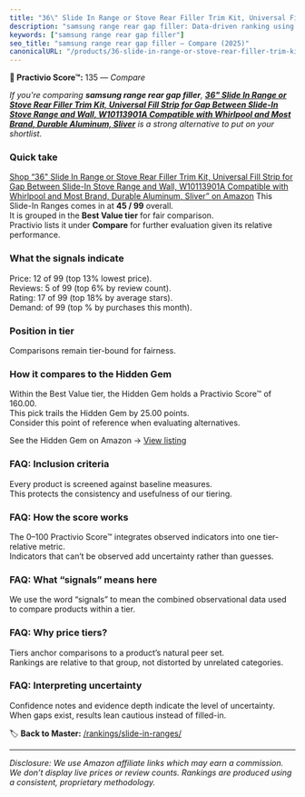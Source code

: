 ```yaml
---
title: "36\" Slide In Range or Stove Rear Filler Trim Kit, Universal Fill Strip for Gap Between Slide-In Stove Range and Wall, W10113901A Compatible with Whirlpool and Most Brand, Durable Aluminum, Sliver"
description: "samsung range rear gap filler: Data-driven ranking using the Practivio Score™. Positioned by quality, value, demand, findability, momentum."
keywords: ["samsung range rear gap filler"]
seo_title: "samsung range rear gap filler — Compare (2025)"
canonicalURL: "/products/36-slide-in-range-or-stove-rear-filler-trim-kit-universal-fill-strip-for-gap-between-slide-in-stove-range-and-wall-w10113901a-compatible-with-whirlpool-and-most-brand-durable-aluminum-sliver-B0BRG8NFSL/"
---
```


**🛒 Practivio Score™:** 135 — _Compare_


*If you're comparing **samsung range rear gap filler**, **[36" Slide In Range or Stove Rear Filler Trim Kit, Universal Fill Strip for Gap Between Slide-In Stove Range and Wall, W10113901A Compatible with Whirlpool and Most Brand, Durable Aluminum, Sliver](https://www.amazon.com/dp/B0BRG8NFSL?tag=practivio-20)** is a strong alternative to put on your shortlist.*
### Quick take
[Shop “36" Slide In Range or Stove Rear Filler Trim Kit, Universal Fill Strip for Gap Between Slide-In Stove Range and Wall, W10113901A Compatible with Whirlpool and Most Brand, Durable Aluminum, Sliver” on Amazon](https://www.amazon.com/dp/B0BRG8NFSL?tag=practivio-20)
This Slide-In Ranges comes in at **45 / 99** overall.  
It is grouped in the **Best Value tier** for fair comparison.  
Practivio lists it under **Compare** for further evaluation given its relative performance.

### What the signals indicate
Price: 12 of 99 (top 13% lowest price).  
Reviews: 5 of 99 (top 6% by review count).  
Rating: 17 of 99 (top 18% by average stars).  
Demand:  of 99 (top % by purchases this month).

### Position in tier
Comparisons remain tier-bound for fairness.

### How it compares to the Hidden Gem
Within the Best Value tier, the Hidden Gem holds a Practivio Score™ of 160.00.  
This pick trails the Hidden Gem by 25.00 points.  
Consider this point of reference when evaluating alternatives.  

See the Hidden Gem on Amazon → [View listing](https://www.amazon.com/dp/B07PYMSR7K?tag=practivio-20)

### FAQ: Inclusion criteria
Every product is screened against baseline measures.  
This protects the consistency and usefulness of our tiering.

### FAQ: How the score works
The 0–100 Practivio Score™ integrates observed indicators into one tier-relative metric.  
Indicators that can’t be observed add uncertainty rather than guesses.

### FAQ: What “signals” means here
We use the word “signals” to mean the combined observational data used to compare products within a tier.

### FAQ: Why price tiers?
Tiers anchor comparisons to a product’s natural peer set.  
Rankings are relative to that group, not distorted by unrelated categories.

### FAQ: Interpreting uncertainty
Confidence notes and evidence depth indicate the level of uncertainty.  
When gaps exist, results lean cautious instead of filled-in.

<!-- Missing template for Compare/CompareWithinPriceClass -->


🏷️ **Back to Master:** [/rankings/slide-in-ranges/](/rankings/slide-in-ranges/)

---
_Disclosure: We use Amazon affiliate links which may earn a commission. We don’t display live prices or review counts. Rankings are produced using a consistent, proprietary methodology._
